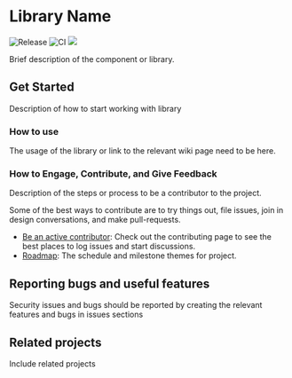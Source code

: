 Library Name 
============

![Release](https://github.com/icgam/Easify.Extensions.Notifications.Extensions/workflows/Release%20build%20on%20master/main/badge.svg) ![CI](https://github.com/icgam/Easify.Extensions.Notifications.Extensions/workflows/CI%20on%20Branches%20and%20PRs/badge.svg)  ![](https://img.shields.io/nuget/v/Easify.Extensions.Notifications.Extensions.svg?style=flat-square)

Brief description of the component or library.

## Get Started

Description of how to start working with library

### How to use

The usage of the library or link to the relevant wiki page need to be here.

### How to Engage, Contribute, and Give Feedback

Description of the steps or process to be a contributor to the project.

Some of the best ways to contribute are to try things out, file issues, join in design conversations,
and make pull-requests.

* [Be an active contributor](./docs/CONTRIBUTING.md): Check out the contributing page to see the best places to log issues and start discussions.
* [Roadmap](./docs/ROADMAP.md): The schedule and milestone themes for project.

## Reporting bugs and useful features

Security issues and bugs should be reported by creating the relevant features and bugs in issues sections

## Related projects

Include related projects 
